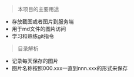 > 本项目的主要用途
- 存放截图或者图片到服务端
- 用于md文件的图片访问
- 学习和熟练git指令

> 目录解析
- 记录每天保存的图片
- 图片名称按照000.xxx一直到nnn.xxx的形式来保存
